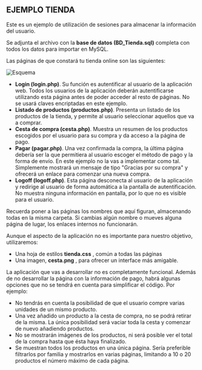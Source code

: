 ## EJEMPLO TIENDA

Este es un ejemplo de utilización de sesiones para almacenar la información del usuario.

Se adjunta el archivo con la **base de datos (BD\_Tienda.sql)** completa con todos los datos para importar en MySQL.

Las páginas de que constará tu tienda online son las siguientes:

![Esquema](http://acn.neocities.org/DWES04_CONT_R08_diagrama_cesta_compra.png)

- **Login (login.php)**. Su función es autentificar al usuario de la aplicación web. Todos los usuarios de la aplicación deberán autentificarse utilizando esta página antes de poder acceder al resto de páginas. No se usará claves encriptadas en este ejemplo.
- **Listado de productos (productos.php)**. Presenta un listado de los productos de la tienda, y permite al usuario seleccionar aquellos que va a comprar.
- **Cesta de compra (cesta.php)**. Muestra un resumen de los productos escogidos por el usuario para su compra y da acceso a la página de pago.
- **Pagar (pagar.php)**. Una vez confirmada la compra, la última página debería ser la que permitiera al usuario escoger el método de pago y la forma de envío. En este ejemplo no la vas a implementar como tal. Simplemente mostrará un mensaje de tipo &quot;Gracias por su compra&quot; y ofrecerá un enlace para comenzar una nueva compra.
- **Logoff (logoff.php)**. Esta página desconecta al usuario de la aplicación y redirige al usuario de forma automática a la pantalla de autentificación. No muestra ninguna información en pantalla, por lo que no es visible para el usuario.

Recuerda poner a las páginas los nombres que aquí figuran, almacenando todas en la misma carpeta. Si cambias algún nombre o mueves alguna página de lugar, los enlaces internos no funcionarán.

Aunque el aspecto de la aplicación no es importante para nuestro objetivo, utilizaremos:

- Una hoja de estilos **tienda.css** , común a todas las páginas
- Una imagen, **cesta.png** , para ofrecer un interface más amigable.

La aplicación que vas a desarrollar no es completamente funcional. Además de no desarrollar la página con la información de pago, habrá algunas opciones que no se tendrá en cuenta para simplificar el código. Por ejemplo:

- No tendrás en cuenta la posibilidad de que el usuario compre varias unidades de un mismo producto.
- Una vez añadido un producto a la cesta de compra, no se podrá retirar de la misma. La única posibilidad será vaciar toda la cesta y comenzar de nuevo añadiendo productos.
- No se mostrarán imágenes de los productos, ni será posible ver el total de la compra hasta que ésta haya finalizado.
- Se muestran todos los productos en una única página. Sería preferible filtrarlos por familia y mostrarlos en varias páginas, limitando a 10 o 20 productos el número máximo de cada página.
